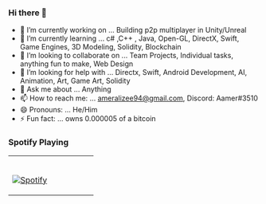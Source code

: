 ### Hi there 👋



- 🔭 I’m currently working on ... Building p2p multiplayer in Unity/Unreal
- 🌱 I’m currently learning ... c# ,C++ , Java, Open-GL, DirectX, Swift, Game Engines, 3D Modeling, Solidity, Blockchain
- 👯 I’m looking to collaborate on ... Team Projects, Individual tasks, anything fun to make, Web Design
- 🤔 I’m looking for help with ... Directx, Swift, Android Development, AI, Animation, Art, Game Art, Solidity
- 💬 Ask me about ... Anything
- 📫 How to reach me: ... ameralizee94@gmail.com, Discord: Aamer#3510
- 😄 Pronouns: ... He/Him
- ⚡ Fun fact: ... owns 0.000005 of a bitcoin
### Spotify Playing
<table width="100%"> 
  <tr>
  <td width="50%">

&nbsp; <br> [![Spotify](https://novatorem-self-six.vercel.app/api/spotify)](https://open.spotify.com/user/31lyhafqhss4vnaetacv4eutocim)
 </td>

